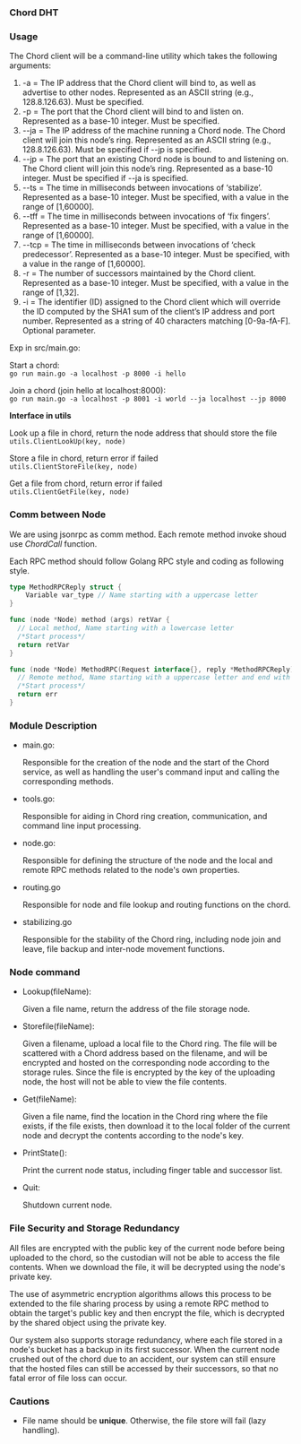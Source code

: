 ### Chord DHT

### Usage

The Chord client will be a command-line utility which takes the following arguments:

1. -a <String> = The IP address that the Chord client will bind to, as well as advertise to other nodes. Represented as an ASCII string (e.g., 128.8.126.63). Must be specified.
2. -p <Number> = The port that the Chord client will bind to and listen on. Represented as a base-10 integer. Must be specified.
3. --ja <String> = The IP address of the machine running a Chord node. The Chord client will join this node’s ring. Represented as an ASCII string (e.g., 128.8.126.63). Must be specified if --jp is specified.
4. --jp <Number> = The port that an existing Chord node is bound to and listening on. The Chord client will join this node’s ring. Represented as a base-10 integer. Must be specified if --ja is specified.
5. --ts <Number> = The time in milliseconds between invocations of ‘stabilize’. Represented as a base-10 integer. Must be specified, with a value in the range of [1,60000].
6. --tff <Number> = The time in milliseconds between invocations of ‘fix fingers’. Represented as a base-10 integer. Must be specified, with a value in the range of [1,60000].
7. --tcp <Number> = The time in milliseconds between invocations of ‘check predecessor’.
   Represented as a base-10 integer. Must be specified, with a value in the range of [1,60000].
8. -r <Number> = The number of successors maintained by the Chord client. Represented as a base-10 integer. Must be specified, with a value in the range of [1,32].
9. -i <String> = The identifier (ID) assigned to the Chord client which will override the ID computed by the SHA1 sum of the client’s IP address and port number. Represented as a string of 40 characters matching [0-9a-fA-F]. Optional parameter.

Exp in src/main.go:

Start a chord:  
`go run main.go -a localhost -p 8000 -i hello`

Join a chord (join hello at localhost:8000):  
`go run main.go -a localhost -p 8001 -i world --ja localhost --jp 8000`

**Interface in utils**  

Look up a file in chord, return the node address that should store the file  
`utils.ClientLookUp(key, node)`  

Store a file in chord, return error if failed  
`utils.ClientStoreFile(key, node)`  

Get a file from chord, return error if failed  
`utils.ClientGetFile(key, node)`  

### Comm between Node

We are using jsonrpc as comm method. Each remote method invoke shoud use *ChordCall* function.

Each RPC method should follow Golang RPC style and coding as following style.

```go
type MethodRPCReply struct {
	Variable var_type // Name starting with a uppercase letter
}

func (node *Node) method (args) retVar {
  // Local method, Name starting with a lowercase letter
  /*Start process*/
  return retVar
}

func (node *Node) MethodRPC(Request interface{}, reply *MethodRPCReply) error {
  // Remote method, Name starting with a uppercase letter and end with 'RPC'
  /*Start process*/
  return err
}
```

### Module Description

* main.go: 

  Responsible for the creation of the node and the start of the Chord service, as well as handling the user's command input and calling the corresponding methods.

* tools.go:

  Responsible for aiding in Chord ring creation, communication, and command line input processing.

* node.go:

  Responsible for defining the structure of the node and the local and remote RPC methods related to the node's own properties.

* routing.go

  Responsible for node and file lookup and routing functions on the chord.

* stabilizing.go

  Responsible for the stability of the Chord ring, including node join and leave, file backup and inter-node movement functions.

### Node command

* Lookup(fileName):

  Given a file name, return the address of the file storage node.

* Storefile(fileName): 

  Given a filename, upload a local file to the Chord ring. The file will be scattered with a Chord address based on the filename, and will be encrypted and hosted on the corresponding node according to the storage rules. Since the file is encrypted by the key of the uploading node, the host will not be able to view the file contents.

* Get(fileName): 

  Given a file name, find the location in the Chord ring where the file exists, if the file exists, then download it to the local folder of the current node and decrypt the contents according to the node's key.

* PrintState():

  Print the current node status, including finger table and successor list.

* Quit:

  Shutdown current node.

### File Security and Storage Redundancy

All files are encrypted with the public key of the current node before being uploaded to the chord, so the custodian will not be able to access the file contents. When we download the file, it will be decrypted using the node's private key.

The use of asymmetric encryption algorithms allows this process to be extended to the file sharing process by using a remote RPC method to obtain the target's public key and then encrypt the file, which is decrypted by the shared object using the private key.

Our system also supports storage redundancy, where each file stored in a node's bucket has a backup in its first successor. When the current node crushed out of the chord due to an accident, our system can still ensure that the hosted files can still be accessed by their successors, so that no fatal error of file loss can occur.

### Cautions
* File name should be **unique**. Otherwise, the file store will fail (lazy handling).